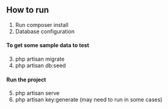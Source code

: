 ## How to run
1. Run composer install
2. Database configuration
#### To get some sample data to test
3. php artisan migrate
4. php artisan db:seed
#### Run the project
5. php artisan serve
6. php artisan key:generate (may need to run in some cases)
